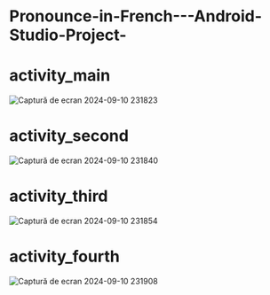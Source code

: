 # Pronounce-in-French---Android-Studio-Project-
# activity_main

![Captură de ecran 2024-09-10 231823](https://github.com/user-attachments/assets/ae13b2af-b099-4d0a-8ee8-b7f3e8440d51)

# activity_second

![Captură de ecran 2024-09-10 231840](https://github.com/user-attachments/assets/60a7aabc-5120-46af-b132-7634fc20a878)

# activity_third

![Captură de ecran 2024-09-10 231854](https://github.com/user-attachments/assets/24499d45-2ad7-494d-a067-becf86494b08)

# activity_fourth

![Captură de ecran 2024-09-10 231908](https://github.com/user-attachments/assets/25301b84-b72b-4b12-bed7-5789885dcc2d)
